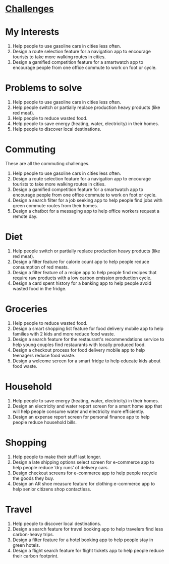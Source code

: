 # [Challenges](https://productdesign.tips/challenge)

# My Interests
1. Help people to use gasoline cars in cities less often.
2. Design a route selection feature for a navigation app to encourage tourists to take more walking routes in cities.
3. Design a gamified competition feature for a smartwatch app to encourage people from one office commute to work on foot or cycle.

# Problems to solve
1. Help people to use gasoline cars in cities less often.
1. Help people switch or partially replace production heavy products (like red meat).
1. Help people to reduce wasted food.
1. Help people to save energy (heating, water, electricity) in their homes.
1. Help people to discover local destinations.


# Commuting 
These are all the commuting challenges.

1. Help people to use gasoline cars in cities less often.
2. Design a route selection feature for a navigation app to encourage tourists to take more walking routes in cities.
3. Design a gamified competition feature for a smartwatch app to encourage people from one office commute to work on foot or cycle.
4. Design a search filter for a job seeking app to help people find jobs with green commute routes from their homes.
5. Design a chatbot for a messaging app to help office workers request a remote day.


# Diet
1. Help people switch or partially replace production heavy products (like red meat).
2. Design a filter feature for calorie count app to help people reduce consumption of red meats.
3. Design a filter feature of a recipe app to help people find recipes that require raw products with a low carbon emission production cycle.
4. Design a card spent history for a banking app to help people avoid wasted food in the fridge.


# Groceries
1. Help people to reduce wasted food.
2. Design a smart shopping list feature for food delivery mobile app to help families with 2 kids and more reduce food waste.
3. Design a search feature for the restaurant's recommendations service to help young couples find restaurants with locally produced food.
4. Design a checkout process for food delivery mobile app to help teenagers reduce food waste.
5. Design a welcome screen for a smart fridge to help educate kids about food waste.

# Household
1. Help people to save energy (heating, water, electricity) in their homes.
2. Design an electricity and water report screen for a smart home app that will help people consume water and electricity more efficiently.
3. Design an expense report screen for personal finance app to help people reduce household bills.

# Shopping
1. Help people to make their stuff last longer.
2. Design a late shipping options select screen for e-commerce app to help people reduce ‘dry runs’ of delivery cars.
3. Design checkout screens for e-commerce app to help people recycle the goods they buy.
4. Design an AR shoe measure feature for clothing e-commerce app to help senior citizens shop contactless.

# Travel
1. Help people to discover local destinations.
2. Design a search feature for travel booking app to help travelers find less carbon-heavy trips.
3. Design a filter feature for a hotel booking app to help people stay in green hotels.
4. Design a flight search feature for flight tickets app to help people reduce their carbon footprint.
